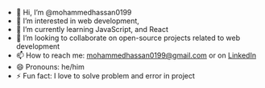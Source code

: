 - 👋 Hi, I’m @mohammedhassan0199
- 👀 I’m interested in web development,
- 🌱 I’m currently learning JavaScript, and React
- 💞️ I’m looking to collaborate on open-source projects related to web development
- 📫 How to reach me: mohammedhassan0199@gmail.com or on [LinkedIn](https://www.linkedin.com/in/mohammed-hassan-476b611aa?utm_source=share&utm_campaign=share_via&utm_content=profile&utm_medium=android_app)
- 😄 Pronouns: he/him
- ⚡ Fun fact: I love to solve problem and error in project
